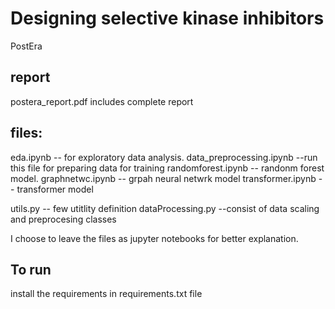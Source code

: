 # Designing selective kinase inhibitors

PostEra


## report
postera_report.pdf includes complete report 


## files:

eda.ipynb  -- for exploratory data analysis.
data_preprocessing.ipynb --run this file for preparing data for training
randomforest.ipynb -- randonm forest model.
graphnetwc.ipynb -- grpah neural netwrk model
transformer.ipynb -- transformer model

utils.py -- few utitlity definition
dataProcessing.py --consist of data scaling and preprocesing classes


I choose to leave the files as jupyter notebooks for better explanation.

## To run
install the requirements in requirements.txt file


